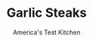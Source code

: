 ---
layout: ../../layouts/MarkdownPostLayout.astro
title: Garlic Steaks
author: America's Test Kitchen
pubDate: 2023-03-15
description: "Garlic goes on the steaks before, during, and after cooking. Were not messing around here."
image_url: https://res.cloudinary.com/hksqkdlah/image/upload/ar_1:1,c_fill,dpr_2.0,f_auto,fl_lossy.progressive.strip_profile,g_faces:auto,q_auto:low,w_344/SFS_GarlicSteaks_123_1_jiwdsd
tags: ["Main Courses","Beef"]
calories: 3373
protein: 40
carbohydrates: 4
fats: 
fiber: 
ingredients: ["1/4 cup, extra-virgin olive oil","6 , garlic cloves, minced","1 tablespoon, kosher salt, divided","1 1/2 teaspoons, pepper, divided","2 , (1-pound) boneless strip steaks 1½ inches thick, trimmed","4 tablespoons, unsalted butter, softened","1 , garlic clove, minced, plus 6 garlic cloves, smashed and peeled","1/2 teaspoon, kosher salt","1/4 teaspoon, pepper","1/4 cup, extra-virgin olive oil","2 sprigs, fresh thyme"]
serves: 4
time: "1 hour, plus 4 hours marinating"
instructions: ["FOR THE STEAKS: In 1-gallon zipper-lock bag, combine oil, garlic, 2 teaspoons salt, and 1 teaspoon pepper. Place steaks in bag and seal. Turn bag to evenly coat steaks in marinade. Refrigerate for at least 4 hours or up to 24 hours.","Remove steaks from marinade and rinse under cold water to remove any pieces of garlic; discard marinade. Pat steaks dry with paper towels. Sprinkle steaks with remaining 1 teaspoon salt and ½ teaspoon pepper; set aside.","FOR THE GARLIC AND TOASTED GARLIC: Combine butter, minced garlic, salt, and pepper in bowl. Heat oil, thyme sprigs, and smashed garlic in 12-inch nonstick skillet over medium heat until garlic has softened and turned light brown, about 5 minutes, flipping garlic as needed to ensure even browning.","Remove garlic cloves from skillet with slotted spoon and set aside; discard thyme sprigs. Add 2 tablespoons hot garlic oil from skillet to butter mixture and whisk to combine (mixture should be emulsified and creamy). Set aside.","Heat remaining 2 tablespoons garlic oil in skillet over medium heat until just smoking. Add steaks and cook, flipping every 2 minutes, until well browned and meat registers 115 degrees (for medium-rare), 12 to 16 minutes. Transfer steaks to carving board, tent with aluminum foil, and let rest for 10 minutes. Rewhisk sauce to make fluid again. Slice steaks thin and serve with sauce and reserved garlic cloves."]
nutrition: ["685 mg Potassium","360 mg Phosphorus","45 mg Calcium","3 mg Iron","46 mg Magnesium","652 mg Sodium","6 mg Zinc","73 g Fat","8 mg Niacin (B3)","37 g Monounsaturated","4 g Polyunsaturated","5 mg Vitamin C","197 mg Cholesterol","25 g Saturated","13 µg Folate (food)","22 µg Vitamin K","134 g Water","4 g Carbs","1 µg Folate equivalent (total)","40 g Protein","4 mg Vitamin E","5 µg Vitamin B12","101 µg Vitamin A","843 kcal Energy","3373 calories"]
notes: "We developed this recipe using a nonstick skillet, but a cast-iron skillet will also work well. If youre using table salt, use ½ tablespoon for the steaks and ¼ teaspoon for the garlic sauce and toasted garlic."
---